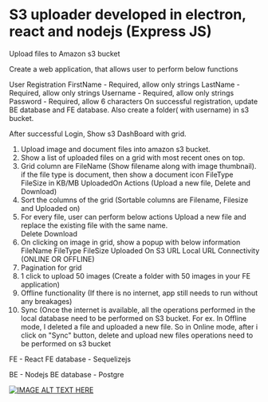 # S3 uploader developed in electron, react and nodejs (Express JS)

Upload files to Amazon s3 bucket

Create a web application, that allows user to perform below functions

User Registration 
FirstName - Required, allow only strings
LastName - Required, allow only strings
Username - Required, allow only strings
Password - Required, allow 6 characters
On successful registration, update BE database and FE database. Also create a folder( with username) in s3 bucket.

After successful Login, Show s3 DashBoard with grid.


1) Upload image and document files into amazon s3 bucket.
2) Show a list of uploaded files on a grid with most recent ones on top.
3) Grid column are 
FileName (Show filename along with image thumbnail). if the file type is document, then show a document icon
FileType
FileSize in KB/MB
UploadedOn
Actions (Upload a new file, Delete and Download)
4) Sort the columns of the grid (Sortable columns are Filename, Filesize and Uploaded on)
5) For every file, user can perform below actions
Upload a new file and replace the existing file with the same name.   
Delete
Download
6) On clicking on image in grid, show a popup with below information
FileName
FileType
FileSize
Uploaded On
S3 URL
Local URL
Connectivity (ONLINE OR OFFLINE)
7) Pagination for grid
8) 1 click to upload 50 images (Create a folder with 50 images in your FE application)
9) Offline functionality (If there is no internet, app still needs to run without any breakages)
10) Sync (Once the internet is available, all the operations performed in the local database need to be performed on S3 bucket. For ex. In Offline mode, I deleted a file and uploaded a new file. So in Online mode, after i click on "Sync" button, delete and upload new files operations need to be performed on s3 bucket

FE - React
FE database - Sequelizejs

BE - Nodejs
BE database - Postgre

[![IMAGE ALT TEXT HERE](https://img001.prntscr.com/file/img001/zc2blSFbQqKjMbQx0htXIg.jpg)](https://www.youtube.com/watch?v=A-tIDlFq5wQ)


